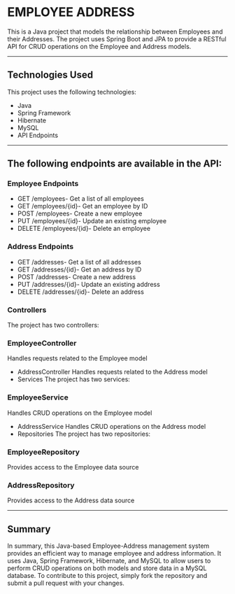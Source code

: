# EMPLOYEE ADDRESS
This is a Java project that models the relationship between Employees and their Addresses. The project uses Spring Boot and JPA to provide a RESTful API for CRUD operations on the Employee and Address models.
_ _ _ 

## Technologies Used
This project uses the following technologies:

* Java
* Spring Framework
* Hibernate
* MySQL
* API Endpoints
_ _ _ 
## The following endpoints are available in the API:

### Employee Endpoints
* GET /employees- Get a list of all employees
* GET /employees/{id}- Get an employee by ID
* POST /employees- Create a new employee
* PUT /employees/{id}- Update an existing employee
* DELETE /employees/{id}- Delete an employee
### Address Endpoints
* GET /addresses- Get a list of all addresses
* GET /addresses/{id}- Get an address by ID
* POST /addresses- Create a new address
* PUT /addresses/{id}- Update an existing address
* DELETE /addresses/{id}- Delete an address
### Controllers
The project has two controllers:
### EmployeeController
Handles requests related to the Employee model
* AddressController
Handles requests related to the Address model
* Services
The project has two services:

### EmployeeService
Handles CRUD operations on the Employee model
* AddressService
Handles CRUD operations on the Address model
* Repositories
The project has two repositories:

### EmployeeRepository
Provides access to the Employee data source
### AddressRepository
Provides access to the Address data source
_ _ _ 
## Summary
In summary, this Java-based Employee-Address management system provides an efficient way to manage employee and address information. It uses Java, Spring Framework, Hibernate, and MySQL to allow users to perform CRUD operations on both models and store data in a MySQL database. To contribute to this project, simply fork the repository and submit a pull request with your changes.


